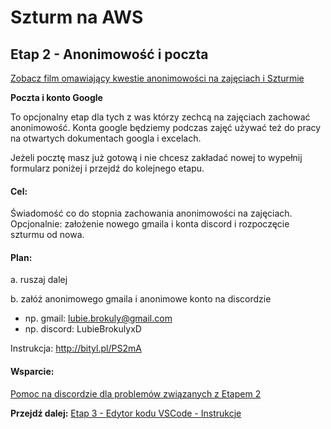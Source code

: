 # Szturm na AWS 

## Etap 2 - Anonimowość i poczta

[Zobacz film omawiający kwestie anonimowości na zajęciach i Szturmie](http://bityl.pl/VkxmB)


**Poczta i konto Google**

To opcjonalny etap dla tych z was którzy zechcą na zajęciach zachować anonimowość.
Konta google będziemy podczas zajęć używać też do pracy na otwartych dokumentach googla i excelach.

Jeżeli pocztę masz już gotową i nie chcesz zakładać nowej to wypełnij formularz poniżej i przejdź do kolejnego etapu.


#### Cel:
Świadomość co do stopnia zachowania anonimowości na zajęciach.
Opcjonalnie: założenie nowego gmaila i konta discord i rozpoczęcie szturmu od nowa.


#### Plan:

a. ruszaj dalej

b. załóż anonimowego gmaila i anonimowe konto na discordzie

- np. gmail:   lubie.brokuly@gmail.com
- np. discord: LubieBrokulyxD

Instrukcja: http://bityl.pl/PS2mA


#### Wsparcie:
[Pomoc na discordzie dla problemów związanych z Etapem 2](https://discord.gg/ZtJ2tq2vbd)




**Przejdź dalej:** [Etap 3 - Edytor kodu VSCode - Instrukcje](http://bityl.pl/7yKAX)
